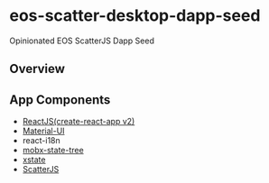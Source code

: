 # eos-scatter-desktop-dapp-seed
Opinionated EOS ScatterJS Dapp Seed

## Overview

## App Components

- [ReactJS(create-react-app v2)](https://github.com/facebook/create-react-app)
- [Material-UI](https://material-ui.com/)
- react-i18n
- [mobx-state-tree](https://github.com/mobxjs/mobx-state-tree)
- [xstate](http://davidkpiano.github.io/xstate/docs/#/)
- [ScatterJS](https://github.com/GetScatter/scatter-js)

